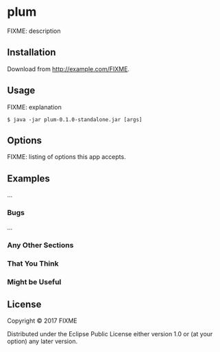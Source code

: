 # plum

FIXME: description

## Installation

Download from http://example.com/FIXME.

## Usage

FIXME: explanation

    $ java -jar plum-0.1.0-standalone.jar [args]

## Options

FIXME: listing of options this app accepts.

## Examples

...

### Bugs

...

### Any Other Sections
### That You Think
### Might be Useful

## License

Copyright © 2017 FIXME

Distributed under the Eclipse Public License either version 1.0 or (at
your option) any later version.
